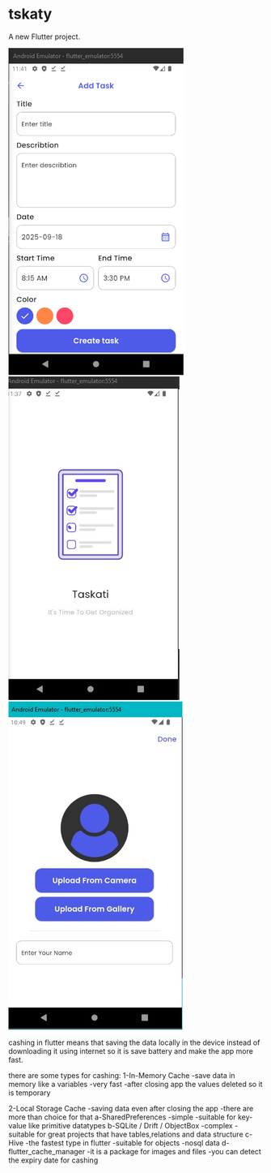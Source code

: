 # tskaty

A new Flutter project.

![addtask](https://github.com/OsamaElsaadany/tskati/blob/main/assets/images/output/addtask.png)
![splash](https://github.com/OsamaElsaadany/tskati/blob/main/assets/images/output/splash.jpg)
![userupload](https://github.com/OsamaElsaadany/tskati/blob/main/assets/images/output/userupload.jpg)

cashing in flutter means that saving the data locally in the device instead of downloading it using internet so it is save battery and make the app more fast.

there are some types for cashing:
1-In-Memory Cache
-save data in memory like a variables
-very fast
-after closing app the values deleted so it is temporary

2-Local Storage Cache
-saving data even after closing the app
-there are more than choice for that
a-SharedPreferences
-simple
-suitable for key-value like primitive datatypes
b-SQLite / Drift / ObjectBox
-complex
-suitable for great projects that have  tables,relations and data structure
c-Hive
-the fastest type in flutter
-suitable for objects 
-nosql data
d-flutter_cache_manager
-it is a package for images and files
-you can detect the expiry date for cashing

